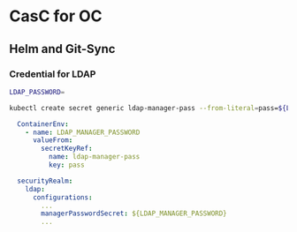 # CasC for OC

## Helm and Git-Sync

### Credential for LDAP

```sh
LDAP_PASSWORD=
```

```sh
kubectl create secret generic ldap-manager-pass --from-literal=pass=${LDAP_PASSWORD} --namespace cbci
```

```yaml
  ContainerEnv:
    - name: LDAP_MANAGER_PASSWORD
      valueFrom:
        secretKeyRef:
          name: ldap-manager-pass
          key: pass
```

```yaml
  securityRealm:
    ldap:
      configurations:
        ...
        managerPasswordSecret: ${LDAP_MANAGER_PASSWORD}
        ...
```
